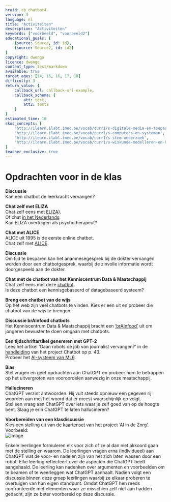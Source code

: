 ```yaml
---
hruid: cb_chatbot4
version: 3
language: nl
title: "Activiteiten"
description: "Activiteiten"
keywords: ["voorbeeld", "voorbeeld2"]
educational_goals: [
    {source: Source, id: id}, 
    {source: Source2, id: id2}
]
copyright: dwengo
licence: dwengo
content_type: text/markdown
available: true
target_ages: [14, 15, 16, 17, 18]
difficulty: 3
return_value: {
    callback_url: callback-url-example,
    callback_schema: {
        att: test,
        att2: test2
    }
}
estimated_time: 10
skos_concepts: [
    'http://ilearn.ilabt.imec.be/vocab/curr1/s-digitale-media-en-toepassingen', 
    'http://ilearn.ilabt.imec.be/vocab/curr1/s-computers-en-systemen', 
    'http://ilearn.ilabt.imec.be/vocab/curr1/s-stem-onderzoek', 
    'http://ilearn.ilabt.imec.be/vocab/curr1/s-wiskunde-modelleren-en-heuristiek'
]
teacher_exclusive: true
---
```


# Opdrachten voor in de klas

**Discussie**<br>
Kan een chatbot de leerkracht vervangen?

**Chat zelf met ELIZA**<br>
Chat zelf eens met [ELIZA](https://web.njit.edu/~ronkowit/eliza.html)).<br>
Of chat [in het Nederlands](https://www.eclecticenergies.com/nederlands/psyche/eliza).<br>
Kan ELIZA overtuigen als psychotherapeut?

**Chat met ALICE**<br>
ALICE uit 1995 is de eerste online chatbot.<br>
Chat zelf met [ALICE](https://www.pandorabots.com/pandora/talk?botid=b8d616e35e36e881).

**Discussie**<br>
Om tijd te besparen kan het anamnesegesprek bij de dokter vervangen worden door een chatbotgesprek, waarbij de zinvolle informatie wordt doorgespeeld aan de dokter.

**Chat met de chatbot van het Kenniscentrum Data & Maatschappij**<br>
Chat zelf eens met deze [chatbot](https://data-en-maatschappij.ai/nieuws/de-chatbot-van-het-kenniscentrum-data-maatschappij).<br>
Is deze chatbot een kennisgebaseerd of datagebaseerd systeem?

**Breng een chatbot van de wijs**<br>
Op het web zijn veel chatbots te vinden. Kies er een uit en probeer die chatbot van de wijs te brengen.

**Discussie brAInfood chatbots**<br>
Het Kenniscentrum Data & Maatschappij bracht een [‘brAInfood’](https://dwengo.org/assets/files/chatbot/Brainfood13_Chatbots_NL.pdf) uit om jongeren bewuster te doen omgaan met chatbots.

**Een tijdschriftartikel genereren met GPT-2**<br>
Lees het artikel ‘Gaan robots de job van journalist vervangen?’ in de [handleiding](https://dwengo.org/assets/files/chatbot/Chatbot_handleiding_eerstedruk.pdf) van het project Chatbot op p. 43.<br>
Probeer het [AI-systeem van ML6](https://gpt2.ml6.eu/nl).

**Bias**<br>
Stel vragen en geef opdrachten aan ChatGPT en probeer hem te betrappen op het uitvergroten van vooroordelen aanwezig in onze maatschappij.

**Hallucineren**<br>
ChatGPT verzint antwoorden. Hij vult steeds opnieuw een gegeven rij woorden aan met het woord dat er meest waarschijnlijk op volgt.<br>
Stel een vraag aan ChatGPT over iets waar je zelf goed van op de hoogte bent. Slaag je erin ChatGPT te laten hallucineren?

**Voorbereiden van een klasdiscussie**<br>
Kies een stelling uit van de [kaartenset](https://dwengo.org/assets/files/care/Kaartset_AIIndeZorg_AIOpSchool_Dwengo.pdf) van het project ‘AI in de Zorg’. <br>
Voorbeeld:<br>
![image](https://user-images.githubusercontent.com/48352335/218336427-bc8cfc21-bb17-4da7-9816-116f70d0a507.png)

Enkele leerlingen formuleren elk voor zich of ze al dan niet akkoord gaan met de stelling en waarom. De leerlingen vragen erna (individueel) aan ChatGPT wat de voor- en nadelen zijn van het zich laten wassen door een robot. Elke leerling reflecteert over de aspecten die ChatGPT heeft aangehaald. De leerling kan nadenken over argumenten en voorbeelden om te beamen of te weerleggen wat ChatGPT aanhaalt. Nadien volgt een discussie binnen deze groep leerlingen waarbij ze elkaar proberen te overtuigen van hun eigen standpunt. Omdat ChatGPT hen reeds confronteerde met elementen waar ze misschien zelf niet aan hadden gedacht, zijn ze beter voorbereid op deze discussie.  
